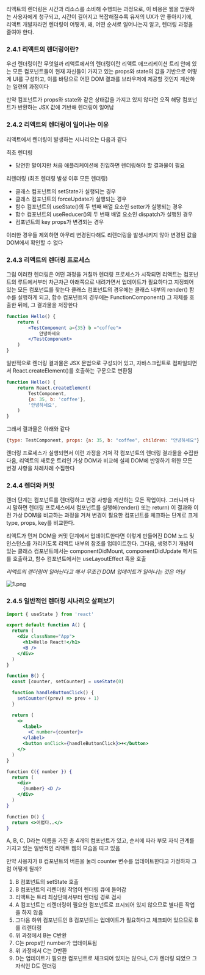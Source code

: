 리액트의 렌더링은 시간과 리소스를 소비해 수행되는 과정으로, 이 비용은 웹을 방문하는 사용자에게 청구되고, 시간이 길어지고 복잡해질수록 유저의 UX가 안 좋아지기에, 리액트 개발자라면 렌더링이 어떻게, 왜, 어떤 순서로 일어나는지 알고, 렌더링 과정을 줄여야 한다.

### 2.4.1 리액트의 렌더링이란?
우선 렌더링이란 무엇일까
리액트에서의 렌더링이란 리액트 애프리케이션 트리 안에 있는 모든 컴포넌트들이 현재 자신들이 가지고 있는 props와 state의 값을 기반으로 어떻게 UI를 구성하고, 이를 바탕으로 어떤 DOM 결과를 브라우저에 제공할 것인지 계산하는 일련의 과정이다

만약 컴포넌트가 props와 state와 같은 상태값을 가지고 있지 않다면 오직 해당 컴포넌트가 반환하는 JSX 값에 기반해 렌더링이 일어남

### 2.4.2 리액트의 렌더링이 일어나는 이유
리액트에서 렌더링이 발생하는 시나리오는 다음과 같다

최초 렌더링
- 당연한 말이지만 처음 애플리케이션에 진입하면 렌더링해야 할 결과물이 필요

리렌더링 (최초 렌더링 발생 이후 모든 렌더링)
- 클래스 컴포넌트의 setState가 실행되는 경우
- 클래스 컴포넌트의 forceUpdate가 실행되는 경우
- 함수 컴포넌트의 useState()의 두 번째 배열 요소인 setter가 실행되는 경우
- 함수 컴포넌트의 useReducer()의 두 번째 배열 요소인 dispatch가 실행된 경우
- 컴포넌트의 key props가 변경되는 경우

이러한 경우들 제외하면 아무리 변경된다해도 리렌더링을 발생시키지 않아 변경된 값을 DOM에서 확인할 수 없다

### 2.4.3 리액트의 렌더링 프로세스
그럼 이러한 렌더링은 어떤 과정을 거칠까
렌더링 프로세스가 시작되면 리액트는 컴포넌트의 루트에서부터 차근차근 아래쪽으로 내려가면서 업데이트가 필요하다고 지정되어있는 모든 컴포넌트를 찾는다
클래스 컴포넌트의 경우에는 클래스 내부의 render() 함수를 실행하게 되고, 함수 컴포넌트의 경우에는 FunctionComponent() 그 자체를 호출한 뒤에, 그 결과물을 저장한다

```jsx
function Hello() {
	return (
		<TestComponent a={35} b ="coffee">
			안녕하세요
		</TestComponent>
	)
}
```
일반적으로 렌더링 결과물은 JSX 문법으로 구성되어 있고, 자바스크립트로 컴파일되면서 React.createElement()를 호출하는 구문으로 변환됨
```js
function Hello() {
	return React.createElement(
		TestComponent,
		{a: 35, b: 'coffee'},
		'안녕하세요',
	)
}
```

그래서 결과물은 아래와 같다
```js
{type: TestComponent, props: {a: 35, b: "coffee", children: "안녕하세요"}}
```

렌더링 프로세스가 실행되면서 이런 과정을 거쳐 각 컴포넌트의 렌더링 결과물을 수집한 다음, 리액트의 새로운 트리인 가상 DOM과 비교해 실제 DOM에 반영하기 위한 모든 변경 사항을 차례차례 수집한다

### 2.4.4 렌더와 커밋
렌더 단계는 컴포넌트를 렌더링하고 변경 사항을 계산하는 모든 작업이다.
그러니까 다시 말하면 렌더링 프로세스에서 컴포넌트를 실행해(render() 또는 return) 이 결과와 이전 가상 DOM을 비교하는 과정을 거쳐 변경이 필요한 컴포넌트를 체크하는 단계로 크게 type, props, key를 비교한다.

리액트가 먼저 DOM을 커밋 단계에서 업데이트한다면 이렇게 만들어진 DOM 노드 및 인스턴스를 가리키도록 리액트 내부의 참조를 업데이트한다. 그다음, 생명주기 개념이 있는 클래스 컴포넌트에서는 componentDidMount, componentDidUpdate 메서드를 호출하고, 함수 컴포넌트에서는 useLayoutEffect 훅을 호출

*리액트의 렌더링이 일어난다고 해서 무조건 DOM 업데이트가 일어나는 것은 아님*

![1.png](https://i.esdrop.com/d/f/AfOYjCl4ON/kwZVPR18aO.png)


### 2.4.5 일반적인 렌더링 시나리오 살펴보기

```jsx
import { useState } from 'react'

export default function A() {
  return (
    <div className="App">
      <h1>Hello React!</h1>
      <B />
    </div>
  )
}

function B() {
  const [counter, setCounter] = useState(0)

  function handleButtonClick() {
    setCounter((prev) => prev + 1)
  }

  return (
    <>
      <label>
        <C number={counter}>
      </label>
      <button onClick={handleButtonClick}>+</button>
    </>
  )
}

function C({ number }) {
  return (
    <div>
      {number} <D />
    </div>
  )
}

function D() {
  return <>어렵다..</>
}
```
A, B, C, D라는 이름을 가진 총 4개의 컴포넌트가 있고, 순서에 따라 부모 자식 관계를 가지고 있는 일반적인 리액트 웹의 모습을 띠고 있음

만약 사용자가 B 컴포넌트의 버튼을 눌러 counter 변수를 업데이트한다고 가정하자 그럼 어떻게 될까?

1. B 컴포넌트의 setState 호출
2. B 컴포넌트의 리렌더링 작업이 렌더링 큐에 들어감
3. 리액트는 트리 최상단에서부터 렌더링 경로 검사
4. A 컴포넌트는 리렌더링이 필요한 컴포넌트로 표시되어 있지 않으므로 별다른 작업을 하지 않음
5. 그다음 하위 컴포넌트인 B 컴포넌트는 업데이트가 필요하다고 체크되어 있으므로 B를 리렌더링
6. 위 과정에서 B는 C반환
7. C는 props인 number가 업데이트됨
8. 위 과정에서 C는 D반환
9. D는 업데이트가 필요한 컴포넌트로 체크되어 있지는 않으나, C가 렌더링 되었으 그 자식인 D도 렌더링
